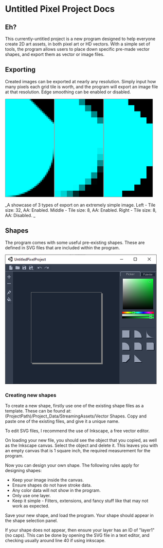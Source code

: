 # Untitled Pixel Project Docs

## Eh?
This currently-untitled project is a new program designed to help everyone create 2D art assets, in both pixel art or HD vectors.
With a simple set of tools, the program allows users to place down specific pre-made vector shapes, and export them as vector or image files.

## Exporting
Created images can be exported at nearly any resolution. Simply input how many pixels each grid tile is worth, and the program will export an image file at that resolution. Edge smoothing can be enabled or disabled.

![Image](exportshowcase.png) 

_A showcase of 3 types of export on an extremely simple image. Left - Tile size: 32, AA: Enabled. Middle - Tile size: 8, AA: Enabled. Right - Tile size: 8, AA: Disabled. _

## Shapes
The program comes with some useful pre-existing shapes. These are defined in SVG files that are included within the program. 

![Image](shapes.png)

### Creating new shapes
To create a new shape, firstly use one of the existing shape files as a template. These can be found at: (ProjectPath)/Project_Data/StreamingAssets/Vector Shapes. Copy and paste one of the existing files, and give it a unique name.

To edit SVG files, I recommend the use of Inkscape, a free vector editor. 

On loading your new file, you should see the object that you copied, as well as the Inkscape canvas. Select the object and delete it. This leaves you with an empty canvas that is 1 square inch, the required measurement for the program.

Now you can design your own shape. The following rules apply for designing shapes:
- Keep your image inside the canvas.
- Ensure shapes do not have stroke data.
- Any color data will not show in the program.
- Only use one layer.
- Keep it simple - Filters, extensions, and fancy stuff like that may not work as expected.

Save your new shape, and load the program. Your shape should appear in the shape selection panel.

If your shape does not appear, then ensure your layer has an ID of "layer1" (no caps). This can be done by opening the SVG file in a text editor, and checking usually around line 40 if using inkscape. 
